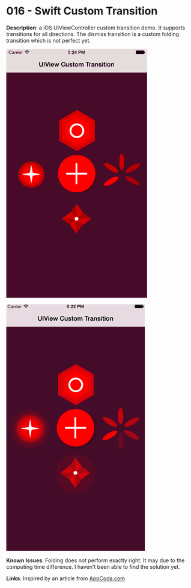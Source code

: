 # 016 - Swift Custom Transition 

**Description**:  a iOS UIViewController custom transition demo. It supports transitions for all directions. The dismiss transition is a custom folding transition which is not perfect yet.  


![Swift Snapshot](https://github.com/vidaaudrey/016-CustomTransitions/blob/master/_snapshot/snapshot.gif)


![Swift Snapshot](https://github.com/vidaaudrey/016-CustomTransitions/blob/master/_snapshot/snapshot1.png)


**Known Issues**: 
Folding does not perform exactly right. It may due to the computing time difference. I haven't been able to find the solution yet. 

**Links**:
Inspired by an article from [AppCoda.com](http://www.appcoda.com/custom-view-controller-transitions-tutorial/)